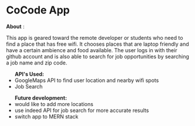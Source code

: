 <h1>CoCode App</h1>

<strong>About</strong> : 
<p>This app is geared toward the remote developer or students who need to find a place that has free wifi. It chooses places that are laptop friendly and have a certain ambience and food available. The user logs in with their github account and is also able to search for job opportunities by searching a job name and zip code.</p>

<ul> <strong>API's Used:</strong> 
  <li>GoogleMaps API to find user location and nearby wifi spots</li>
  <li>Job Search</li>
</ul>

<ul> <strong>Future development:</strong>
  <li>would like to add more locations</li>
  <li>use indeed API for job search for more accurate results</li>
  <li>switch app to MERN stack</li>
</ul>
